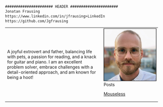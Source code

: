 ```
###################### HEADER ######################
Jonatan Frausing
https://www.linkedin.com/in/jfrausing>LinkedIn
https://github.com/Jgfrausing
```

<table style="border: none;">
  <tr style="border: none;">
    <td style="border: none;">A joyful extrovert and father, balancing life with pets, a passion for reading, and a knack for guitar and piano. I am an excellent problem solver, embrace challenges with a detail-oriented approach, and am known for being a hoot!</td>
    <td style="border: none;"><img src="me.jpg" alt="me" width="650px" style="border: black solid 1px; /></td>
  </tr>
</table>

## Posts

[Mouseless](mouseless/index.md)
